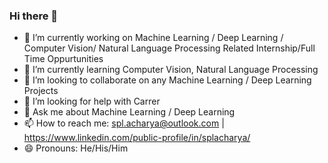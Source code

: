 ### Hi there 👋

<!--
**splAcharya/splAcharya** is a ✨ _special_ ✨ repository because its `README.md` (this file) appears on your GitHub profile.
- ⚡ Fun fact: 
Here are some ideas to get you started:
-->
 
 
- 🔭 I’m currently working on Machine Learning /  Deep Learning / Computer Vision/  Natural Language Processing  Related Internship/Full Time Oppurtunities
- 🌱 I’m currently learning  Computer Vision, Natural Language Processing
- 👯 I’m looking to collaborate on any Machine Learning / Deep Learning Projects
- 🤔 I’m looking for help with Carrer 
- 💬 Ask me about Machine Learning / Deep Learning
- 📫 How to reach me: spl.acharya@outlook.com | https://www.linkedin.com/public-profile/in/splacharya/
- 😄 Pronouns: He/His/Him





